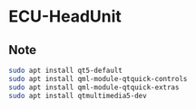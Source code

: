 # ECU-HeadUnit

## Note

```bash
sudo apt install qt5-default
sudo apt install qml-module-qtquick-controls
sudo apt install qml-module-qtquick-extras
sudo apt install qtmultimedia5-dev
```
